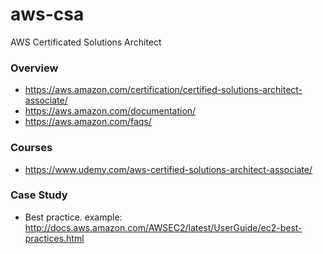 # aws-csa
AWS Certificated Solutions Architect

### Overview 
- https://aws.amazon.com/certification/certified-solutions-architect-associate/
- https://aws.amazon.com/documentation/
- https://aws.amazon.com/faqs/


### Courses
- https://www.udemy.com/aws-certified-solutions-architect-associate/

### Case Study
- Best practice. example: http://docs.aws.amazon.com/AWSEC2/latest/UserGuide/ec2-best-practices.html

